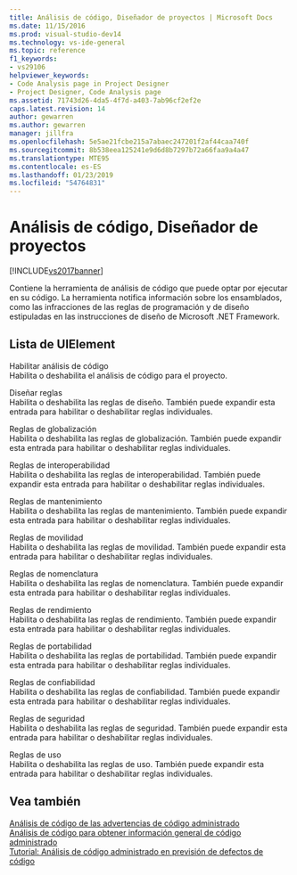 ```yaml
---
title: Análisis de código, Diseñador de proyectos | Microsoft Docs
ms.date: 11/15/2016
ms.prod: visual-studio-dev14
ms.technology: vs-ide-general
ms.topic: reference
f1_keywords:
- vs29106
helpviewer_keywords:
- Code Analysis page in Project Designer
- Project Designer, Code Analysis page
ms.assetid: 71743d26-4da5-4f7d-a403-7ab96cf2ef2e
caps.latest.revision: 14
author: gewarren
ms.author: gewarren
manager: jillfra
ms.openlocfilehash: 5e5ae21fcbe215a7abaec247201f2af44caa740f
ms.sourcegitcommit: 8b538eea125241e9d6d8b7297b72a66faa9a4a47
ms.translationtype: MTE95
ms.contentlocale: es-ES
ms.lasthandoff: 01/23/2019
ms.locfileid: "54764831"
---
```

# <a name="code-analysis-project-designer"></a>Análisis de código, Diseñador de proyectos
[!INCLUDE[vs2017banner](../../includes/vs2017banner.md)]

  
Contiene la herramienta de análisis de código que puede optar por ejecutar en su código. La herramienta notifica información sobre los ensamblados, como las infracciones de las reglas de programación y de diseño estipuladas en las instrucciones de diseño de Microsoft .NET Framework.  
  
## <a name="uielement-list"></a>Lista de UIElement  
 Habilitar análisis de código  
 Habilita o deshabilita el análisis de código para el proyecto.  
  
 Diseñar reglas  
 Habilita o deshabilita las reglas de diseño. También puede expandir esta entrada para habilitar o deshabilitar reglas individuales.  
  
 Reglas de globalización  
 Habilita o deshabilita las reglas de globalización. También puede expandir esta entrada para habilitar o deshabilitar reglas individuales.  
  
 Reglas de interoperabilidad  
 Habilita o deshabilita las reglas de interoperabilidad. También puede expandir esta entrada para habilitar o deshabilitar reglas individuales.  
  
 Reglas de mantenimiento  
 Habilita o deshabilita las reglas de mantenimiento. También puede expandir esta entrada para habilitar o deshabilitar reglas individuales.  
  
 Reglas de movilidad  
 Habilita o deshabilita las reglas de movilidad. También puede expandir esta entrada para habilitar o deshabilitar reglas individuales.  
  
 Reglas de nomenclatura  
 Habilita o deshabilita las reglas de nomenclatura. También puede expandir esta entrada para habilitar o deshabilitar reglas individuales.  
  
 Reglas de rendimiento  
 Habilita o deshabilita las reglas de rendimiento. También puede expandir esta entrada para habilitar o deshabilitar reglas individuales.  
  
 Reglas de portabilidad  
 Habilita o deshabilita las reglas de portabilidad. También puede expandir esta entrada para habilitar o deshabilitar reglas individuales.  
  
 Reglas de confiabilidad  
 Habilita o deshabilita las reglas de confiabilidad. También puede expandir esta entrada para habilitar o deshabilitar reglas individuales.  
  
 Reglas de seguridad  
 Habilita o deshabilita las reglas de seguridad. También puede expandir esta entrada para habilitar o deshabilitar reglas individuales.  
  
 Reglas de uso  
 Habilita o deshabilita las reglas de uso. También puede expandir esta entrada para habilitar o deshabilitar reglas individuales.  
  
## <a name="see-also"></a>Vea también  
 [Análisis de código de las advertencias de código administrado](../../code-quality/code-analysis-for-managed-code-warnings.md)   
 [Análisis de código para obtener información general de código administrado](../../code-quality/code-analysis-for-managed-code-overview.md)   
 [Tutorial: Análisis de código administrado en previsión de defectos de código](../../code-quality/walkthrough-analyzing-managed-code-for-code-defects.md)
